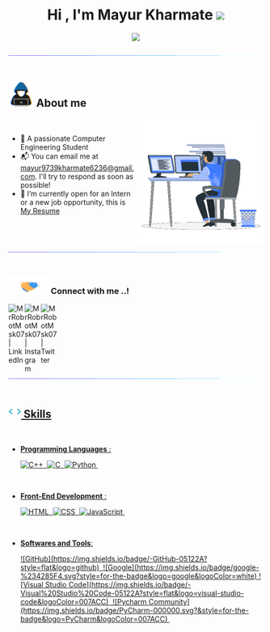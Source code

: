 <!--
**MrRobotMsk07/MrRobotMsk07** is a ✨ _special_ ✨ repository because its `README.md` (this file) appears on your GitHub profile.

Here are some ideas to get you started:

- 🔭 I’m currently working on ...
- 🌱 I’m currently learning ...
- 👯 I’m looking to collaborate on ...
- 🤔 I’m looking for help with ...
- 💬 Ask me about ...
- 📫 How to reach me: ...
- 😄 Pronouns: ...
- ⚡ Fun fact: ...
-->

<h1 align="center"><b>Hi , I'm Mayur Kharmate </b><img src="https://media.giphy.com/media/hvRJCLFzcasrR4ia7z/giphy.gif" width="35"></h1>

<p align="center">
 <a href="https://github.com/DenverCoder1/readme-typing-svg"><img src="https://readme-typing-svg.herokuapp.com?font=Time+New+Roman&color=cyan&size=25&center=true&vCenter=true&width=600&height=100&lines=Hello+Everyone;Welcome+to+my+Github+Profile..&hearts;++;Computer+Engineering+Student,;Active+Learner,;Looking+forward+to+learn+new+stuffs..+:)"></a>
</p>

<img src="https://raw.githubusercontent.com/MrRobotMsk07/MrRobotMsk07/main/img/bar.gif"><br><br>

## <picture><img src = "https://raw.githubusercontent.com/MrRobotMsk07/MrRobotMsk07/main/img/about_me.gif" width = 50px></picture> **About me**
<picture> <img align="right" src="https://raw.githubusercontent.com/MrRobotMsk07/MrRobotMsk07/main/img/Right_Side.gif" width = 250px></picture>
<br>

- 🔭 A passionate Computer Engineering Student
-  📬&nbsp;You can email me at mayur9739kharmate6236@gmail.com. I'll try to respond as soon as possible!
- 📄 I’m currently open for an Intern or a new job opportunity, this is [My Resume](https://drive.google.com/file/d/1ycgVS-axsmv5d1q3YuqFvhFTP_YyUSnq/view?usp=share_link)

<br><br>

<img src="https://raw.githubusercontent.com/MrRobotMsk07/MrRobotMsk07/main/img/bar.gif"><br><br>

<h3 align="left"><img src="https://raw.githubusercontent.com/MrRobotMsk07/MrRobotMsk07/main/img/handshake.gif" width ="80"> Connect with me ..!</h3>
<a href="https://www.linkedin.com/in/mayur-kharmate/" target="_blank"><img align="left" alt="MrRobotMsk07 | LinkedIn" width="32px" src="https://img.icons8.com/fluent/96/000000/linkedin.png" />
<a href="https://www.instagram.com/mayurkharmate07/" target="_blank"><img align="left" alt="MrRobotMsk07 | Instagram" width="32px" src="https://img.icons8.com/fluency/96/000000/instagram-new.png" />
<a href="https://twitter.com/mayurkharmate1" target="_blank"><img align="left" alt="MrRobotMsk07 | Twitter" width="32px" src="https://img.icons8.com/color/96/000000/twitter-squared.png" />
<br><br

<img src="https://raw.githubusercontent.com/MrRobotMsk07/MrRobotMsk07/main/img/bar.gif"><br><br>

## <img src="https://raw.githubusercontent.com/MrRobotMsk07/MrRobotMsk07/main/img/script_Logo.gif" width ="25"><b> Skills</b>
<br>

<p align="center">

- **Programming Languages** :
    
    ![C++](https://img.shields.io/badge/-C++-05122A?style=flat&logo=C%2B%2B&logoColor=00599C)&nbsp;
    ![C](https://img.shields.io/badge/-C-05122A?style=flat&logo=C&logoColor=A8B9CC)&nbsp;
    ![Python](https://img.shields.io/badge/-Python-05122A?style=flat&logo=python)&nbsp;

<br>   
    
- **Front-End Development** :

	![HTML](https://img.shields.io/badge/-HTML-05122A?style=flat&logo=HTML5)&nbsp;
	![CSS](https://img.shields.io/badge/-CSS-05122A?style=flat&logo=CSS3&logoColor=1572B6)&nbsp;
	![JavaScript](https://img.shields.io/badge/-JavaScript-05122A?style=flat&logo=javascript)&nbsp;

<br>
<!--
**Cloud Hosting** :

    ![Github Pages](https://img.shields.io/badge/GitHub%20Pages-%23327FC7.svg?style=for-the-badge&logo=github&logoColor=white)
<br>
-->

- **Softwares and Tools**:

    <!-- ![Git](https://img.shields.io/badge/-Git-05122A?style=flat&logo=git)&nbsp;--!>
    ![GitHub](https://img.shields.io/badge/-GitHub-05122A?style=flat&logo=github)&nbsp;
    ![Google](https://img.shields.io/badge/google-%234285F4.svg?style=for-the-badge&logo=google&logoColor=white)
    ![Visual Studio Code](https://img.shields.io/badge/-Visual%20Studio%20Code-05122A?style=flat&logo=visual-studio-code&logoColor=007ACC)&nbsp;
    ![Pycharm Community](https://img.shields.io/badge/PyCharm-000000.svg?&style=for-the-badge&logo=PyCharm&logoColor=007ACC)&nbsp;
   <!-- ![Linux](https://img.shields.io/badge/Linux-FCC624?style=for-the-badge&logo=linux&logoColor=black) -->

<br>
<!--
 **Tools**:

    ![Terminal](https://img.shields.io/badge/Terminal-%23054020?style=for-the-badge&logo=gnu-bash&logoColor=white)
   ![Visual Studio Code](https://img.shields.io/badge/-Visual%20Studio%20Code-05122A?style=flat&logo=visual-studio-code&logoColor=007ACC)&nbsp;
-->

</p>

<br>
<br>

<img src="https://raw.githubusercontent.com/MrRobotMsk07/MrRobotMsk07/main/img/bar.gif">
<br><br>

<br>


## <img src="https://raw.githubusercontent.com/MrRobotMsk07/MrRobotMsk07/main/img/stat.gif" width="35"><b> Github Stats </b>
<br>

<div align="center">

<a href="https://github.com/MrRobotMsk07/">
  <img src="https://github-readme-stats.vercel.app/api?username=MrRobotMsk07&include_all_commits=true&count_private=true&show_icons=true&line_height=20&title_color=7A7ADB&icon_color=2234AE&text_color=D3D3D3&bg_color=0,000000,130F40" width="450"/>
  <img src="https://github-readme-stats.vercel.app/api/top-langs?username=MrRobotMsk07&show_icons=true&locale=en&layout=compact&line_height=20&title_color=7A7ADB&icon_color=2234AE&text_color=D3D3D3&bg_color=0,000000,130F40" width="375"  alt="MrRobotMsk07"/>

</a>
</div>

<div>
<br>
<img src="https://raw.githubusercontent.com/MrRobotMsk07/MrRobotMsk07/main/img/bar.gif">
<br><br>
![](https://komarev.com/ghpvc/?username=MrRobotMsk07&color=ff69b4)&nbsp;
![](https://img.shields.io/github/followers/MrRobotMsk07?style=plastic/-GitHub-05122A?style=flat&logo=github&color=blue)&nbsp;
![](https://img.shields.io/github/last-commit/MrRobotMsk07/MrRobotMsk07?color=orange)&nbsp;
</div>




